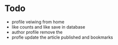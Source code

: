 # Todo

- profile veiwing from home 
- like counts and like save in database 
- author profile remove the 
- profle update the article published and bookmarks 
